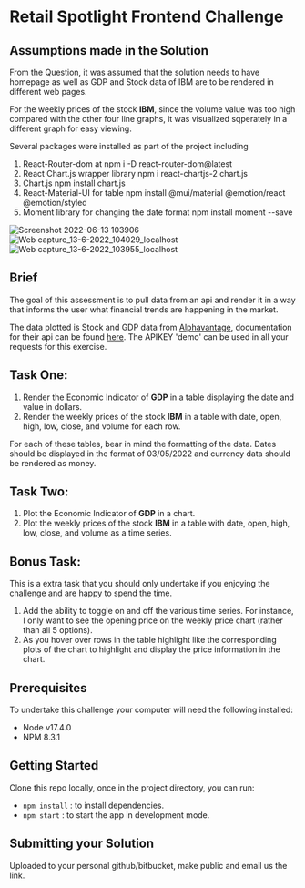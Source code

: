 # Retail Spotlight Frontend Challenge


## Assumptions made in the Solution
From the Question, it was assumed that the solution needs to have homepage as well as GDP and Stock data of IBM are to be rendered in different web pages. 

For the weekly prices of the stock **IBM**, since the volume value was too high compared with the other four line graphs, it was visualized sqperately in a different graph for easy viewing. 

Several packages were installed as part of the project including 
1.  React-Router-dom at npm i -D react-router-dom@latest
2.  React Chart.js wrapper library npm i react-chartjs-2 chart.js
3. Chart.js npm install chart.js
4.  React-Material-UI for table npm install @mui/material @emotion/react @emotion/styled
5.  Moment library for changing the date format npm install moment --save  


![Screenshot 2022-06-13 103906](https://user-images.githubusercontent.com/39365623/173328195-ae0a12d8-8691-4d3e-a938-377a4c30db21.png)
![Web capture_13-6-2022_104029_localhost](https://user-images.githubusercontent.com/39365623/173328233-b5b42a7e-54f9-4755-957f-c8b45bff8416.jpeg)
![Web capture_13-6-2022_103955_localhost](https://user-images.githubusercontent.com/39365623/173328252-ab2ee934-5496-4683-977d-59e9b52e5ad7.jpeg)


## Brief

The goal of this assessment is to pull data from an api and render it in a way that informs the user what financial trends are happening in the market. 

The data plotted is Stock and GDP data from [Alphavantage](https://www.alphavantage.co/), documentation for their api can be found [here](https://www.alphavantage.co/documentation/). The APIKEY 'demo' can be used in all your requests for this exercise.


## Task One: 

1. Render the Economic Indicator of **GDP** in a table displaying the date and value in dollars. 
2. Render the weekly prices of the stock **IBM** in a table with date, open, high, low, close, and volume for each row.

For each of these tables, bear in mind the formatting of the data. Dates should be displayed in the format of 03/05/2022 and currency data should be rendered as money.  

## Task Two: 

1. Plot the Economic Indicator of **GDP** in a chart.
2. Plot the weekly prices of the stock **IBM** in a table with date, open, high, low, close, and volume as a time series.

## Bonus Task: 
This is a extra task that you should only undertake if you enjoying the challenge and are happy to spend the time.  

1. Add the ability to toggle on and off the various time series. For instance, I only want to see the opening price on the weekly price chart (rather than all 5 options).  
2. As you hover over rows in the table highlight like the corresponding plots of the chart to highlight and display the price information in the chart.    



## Prerequisites 
To undertake this challenge your computer will need the following installed: 

- Node v17.4.0
- NPM 8.3.1

## Getting Started
Clone this repo locally, once in the project directory, you can run:

- `npm install` : to install dependencies.
- `npm start` : to start the app in development mode. 

## Submitting your Solution
Uploaded to your personal github/bitbucket, make public and email us the link. 
